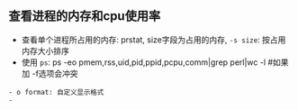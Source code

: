## 查看进程的内存和cpu使用率
- 查看单个进程所占用的内存: prstat, size字段为占用的内存, `-s size`: 按占用内存大小排序
- 使用 `ps`: ps -eo pmem,rss,uid,pid,ppid,pcpu,comm|grep perl|wc -l #如果加 -f选项会冲突
```
- o format: 自定义显示格式
-
```
